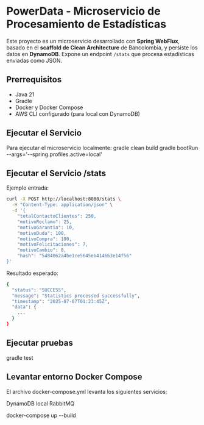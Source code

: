 # PowerData - Microservicio de Procesamiento de Estadísticas

Este proyecto es un microservicio desarrollado con **Spring WebFlux**, basado en el **scaffold de Clean Architecture** de Bancolombia, y persiste los datos en **DynamoDB**. Expone un endpoint `/stats` que procesa estadísticas enviadas como JSON.

## Prerrequisitos

- Java 21
- Gradle
- Docker y Docker Compose
- AWS CLI configurado (para local con DynamoDB)

## Ejecutar el Servicio

Para ejecutar el microservicio localmente:
gradle clean build
gradle bootRun --args='--spring.profiles.active=local'

## Ejecutar el Servicio **/stats**

Ejemplo entrada:
```bash
curl -X POST http://localhost:8080/stats \
  -H "Content-Type: application/json" \
  -d '{
    "totalContactoClientes": 250,
    "motivoReclamo": 25,
    "motivoGarantia": 10,
    "motivoDuda": 100,
    "motivoCompra": 100,
    "motivoFelicitaciones": 7,
    "motivoCambio": 8,
    "hash": "5484062a4be1ce5645eb414663e14f56"
}'
```

Resultado esperado:
```bash
{
  "status": "SUCCESS",
  "message": "Statistics processed successfully",
  "timestamp": "2025-07-07T01:23:45Z",
  "data": {
    ...
  }
}
```

## Ejecutar pruebas
gradle test

## Levantar entorno Docker Compose
El archivo docker-compose.yml levanta los siguientes servicios:

DynamoDB local
RabbitMQ

docker-compose up --build